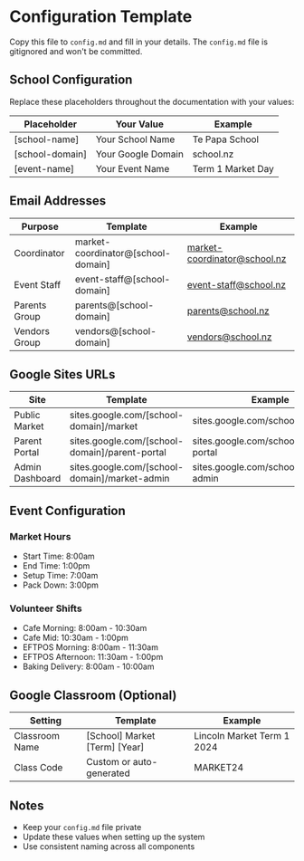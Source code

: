 # Configuration Template

Copy this file to `config.md` and fill in your details. The `config.md` file is gitignored and won't be committed.

## School Configuration

Replace these placeholders throughout the documentation with your values:

| Placeholder | Your Value | Example |
|------------|------------|---------|
| [school-name] | Your School Name | Te Papa School |
| [school-domain] | Your Google Domain | school.nz |
| [event-name] | Your Event Name | Term 1 Market Day |

## Email Addresses

| Purpose | Template | Example |
|---------|----------|---------|
| Coordinator | market-coordinator@[school-domain] | market-coordinator@school.nz |
| Event Staff | event-staff@[school-domain] | event-staff@school.nz |
| Parents Group | parents@[school-domain] | parents@school.nz |
| Vendors Group | vendors@[school-domain] | vendors@school.nz |

## Google Sites URLs

| Site | Template | Example |
|------|----------|---------|
| Public Market | sites.google.com/[school-domain]/market | sites.google.com/school.nz/market |
| Parent Portal | sites.google.com/[school-domain]/parent-portal | sites.google.com/school.nz/parent-portal |
| Admin Dashboard | sites.google.com/[school-domain]/market-admin | sites.google.com/school.nz/market-admin |

## Event Configuration

### Market Hours
- Start Time: 8:00am
- End Time: 1:00pm
- Setup Time: 7:00am
- Pack Down: 3:00pm

### Volunteer Shifts
- Cafe Morning: 8:00am - 10:30am
- Cafe Mid: 10:30am - 1:00pm
- EFTPOS Morning: 8:00am - 11:30am
- EFTPOS Afternoon: 11:30am - 1:00pm
- Baking Delivery: 8:00am - 10:00am

## Google Classroom (Optional)

| Setting | Template | Example |
|---------|----------|---------|
| Classroom Name | [School] Market [Term] [Year] | Lincoln Market Term 1 2024 |
| Class Code | Custom or auto-generated | MARKET24 |

## Notes

- Keep your `config.md` file private
- Update these values when setting up the system
- Use consistent naming across all components